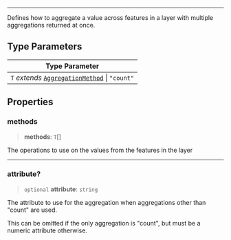 ***

Defines how to aggregate a value across features in a layer with multiple aggregations
returned at once.

## Type Parameters

| Type Parameter                                                         |
| ---------------------------------------------------------------------- |
| `T` *extends* [`AggregationMethod`](AggregationMethod.md) \| `"count"` |

## Properties

### methods

> **methods**: `T`\[]

The operations to use on the values from the features in the layer

***

### attribute?

> `optional` **attribute**: `string`

The attribute to use for the aggregation when aggregations other than "count" are used.

This can be omitted if the only aggregation is "count", but must be a numeric attribute
otherwise.

